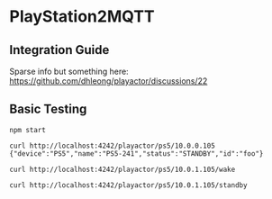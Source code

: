# PlayStation2MQTT

## Integration Guide

Sparse info but something here: https://github.com/dhleong/playactor/discussions/22

## Basic Testing

```
npm start

curl http://localhost:4242/playactor/ps5/10.0.0.105
{"device":"PS5","name":"PS5-241","status":"STANDBY","id":"foo"}

curl http://localhost:4242/playactor/ps5/10.0.1.105/wake

curl http://localhost:4242/playactor/ps5/10.0.1.105/standby
```
